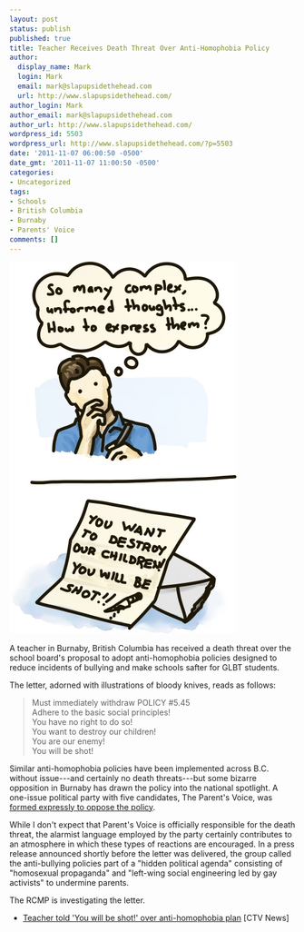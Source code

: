 ```yaml
---
layout: post
status: publish
published: true
title: Teacher Receives Death Threat Over Anti-Homophobia Policy
author:
  display_name: Mark
  login: Mark
  email: mark@slapupsidethehead.com
  url: http://www.slapupsidethehead.com/
author_login: Mark
author_email: mark@slapupsidethehead.com
author_url: http://www.slapupsidethehead.com/
wordpress_id: 5503
wordpress_url: http://www.slapupsidethehead.com/?p=5503
date: '2011-11-07 06:00:50 -0500'
date_gmt: '2011-11-07 11:00:50 -0500'
categories:
- Uncategorized
tags:
- Schools
- British Columbia
- Burnaby
- Parents' Voice
comments: []
---
```

![An anonymous man ponders over an anti-homophobia policy:](/wp-content/media/2011/11/stupid-death-threat.jpg "And just so they know I'm serious, I won't sign my name.")

A teacher in Burnaby, British Columbia has received a death threat over the school board's proposal to adopt anti-homophobia policies designed to reduce incidents of bullying and make schools safter for GLBT students.

The letter, adorned with illustrations of bloody knives, reads as follows:

> Must immediately withdraw POLICY #5.45  
> Adhere to the basic social principles!  
> You have no right to do so!  
> You want to destroy our children!  
> You are our enemy!  
> You will be shot!

Similar anti-homophobia policies have been implemented across B.C. without issue---and certainly no death threats---but some bizarre opposition in Burnaby has drawn the policy into the national spotlight. A one-issue political party with five candidates, The Parent's Voice, was [formed expressly to oppose the policy](http://www.slapupsidethehead.com/2011/10/parents-start-new-party-against-school-anti-bullying-policies/ "Parents Start New Party Against School Anti-Bullying Policies").

While I don't expect that Parent's Voice is officially responsible for the death threat, the alarmist language employed by the party certainly contributes to an atmosphere in which these types of reactions are encouraged. In a press release announced shortly before the letter was delivered, the group called the anti-bullying policies part of a "hidden political agenda" consisting of "homosexual propaganda" and "left-wing social engineering led by gay activists" to undermine parents.

The RCMP is investigating the letter.

- [Teacher told 'You will be shot!' over anti-homophobia plan](http://www.ctvbc.ctv.ca/servlet/an/local/CTVNews/20111103/bc_death_threat_homophobia_policy_111103/20111103/?hub=BritishColumbiaHome) [CTV News]
